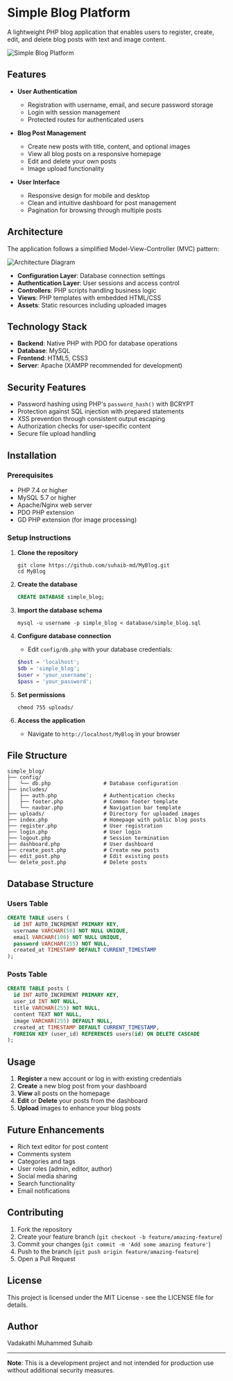 # Simple Blog Platform

A lightweight PHP blog application that enables users to register, create, edit, and delete blog posts with text and image content.

![Simple Blog Platform](https://raw.githubusercontent.com/suhaib-md/MyBlog/main/screenshot.png)

## Features

- **User Authentication**
  - Registration with username, email, and secure password storage
  - Login with session management
  - Protected routes for authenticated users

- **Blog Post Management**
  - Create new posts with title, content, and optional images
  - View all blog posts on a responsive homepage
  - Edit and delete your own posts
  - Image upload functionality

- **User Interface**
  - Responsive design for mobile and desktop
  - Clean and intuitive dashboard for post management
  - Pagination for browsing through multiple posts

## Architecture

The application follows a simplified Model-View-Controller (MVC) pattern:

![Architecture Diagram](https://raw.githubusercontent.com/suhaib-md/MyBlog/main/architecture.svg)

- **Configuration Layer**: Database connection settings
- **Authentication Layer**: User sessions and access control
- **Controllers**: PHP scripts handling business logic
- **Views**: PHP templates with embedded HTML/CSS
- **Assets**: Static resources including uploaded images

## Technology Stack

- **Backend**: Native PHP with PDO for database operations
- **Database**: MySQL
- **Frontend**: HTML5, CSS3
- **Server**: Apache (XAMPP recommended for development)

## Security Features

- Password hashing using PHP's `password_hash()` with BCRYPT
- Protection against SQL injection with prepared statements
- XSS prevention through consistent output escaping
- Authorization checks for user-specific content
- Secure file upload handling

## Installation

### Prerequisites

- PHP 7.4 or higher
- MySQL 5.7 or higher
- Apache/Nginx web server
- PDO PHP extension
- GD PHP extension (for image processing)

### Setup Instructions

1. **Clone the repository**
   ```
   git clone https://github.com/suhaib-md/MyBlog.git
   cd MyBlog
   ```

2. **Create the database**
   ```sql
   CREATE DATABASE simple_blog;
   ```

3. **Import the database schema**
   ```
   mysql -u username -p simple_blog < database/simple_blog.sql
   ```

4. **Configure database connection**
   - Edit `config/db.php` with your database credentials:
   ```php
   $host = 'localhost';
   $db = 'simple_blog';
   $user = 'your_username';
   $pass = 'your_password';
   ```

5. **Set permissions**
   ```
   chmod 755 uploads/
   ```

6. **Access the application**
   - Navigate to `http://localhost/MyBlog` in your browser

## File Structure

```
simple_blog/
├── config/
│   └── db.php                 # Database configuration
├── includes/
│   ├── auth.php               # Authentication checks
│   ├── footer.php             # Common footer template
│   └── navbar.php             # Navigation bar template
├── uploads/                   # Directory for uploaded images
├── index.php                  # Homepage with public blog posts
├── register.php               # User registration
├── login.php                  # User login
├── logout.php                 # Session termination
├── dashboard.php              # User dashboard
├── create_post.php            # Create new posts
├── edit_post.php              # Edit existing posts
└── delete_post.php            # Delete posts
```

## Database Structure

### Users Table

```sql
CREATE TABLE users (
  id INT AUTO_INCREMENT PRIMARY KEY,
  username VARCHAR(50) NOT NULL UNIQUE,
  email VARCHAR(100) NOT NULL UNIQUE,
  password VARCHAR(255) NOT NULL,
  created_at TIMESTAMP DEFAULT CURRENT_TIMESTAMP
);
```

### Posts Table

```sql
CREATE TABLE posts (
  id INT AUTO_INCREMENT PRIMARY KEY,
  user_id INT NOT NULL,
  title VARCHAR(255) NOT NULL,
  content TEXT NOT NULL,
  image VARCHAR(255) DEFAULT NULL,
  created_at TIMESTAMP DEFAULT CURRENT_TIMESTAMP,
  FOREIGN KEY (user_id) REFERENCES users(id) ON DELETE CASCADE
);
```

## Usage

1. **Register** a new account or log in with existing credentials
2. **Create** a new blog post from your dashboard
3. **View** all posts on the homepage
4. **Edit** or **Delete** your posts from the dashboard
5. **Upload** images to enhance your blog posts

## Future Enhancements

- Rich text editor for post content
- Comments system
- Categories and tags
- User roles (admin, editor, author)
- Social media sharing
- Search functionality
- Email notifications

## Contributing

1. Fork the repository
2. Create your feature branch (`git checkout -b feature/amazing-feature`)
3. Commit your changes (`git commit -m 'Add some amazing feature'`)
4. Push to the branch (`git push origin feature/amazing-feature`)
5. Open a Pull Request

## License

This project is licensed under the MIT License - see the LICENSE file for details.

## Author

Vadakathi Muhammed Suhaib  

---

**Note**: This is a development project and not intended for production use without additional security measures.
